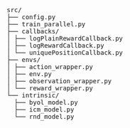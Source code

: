 <pre> 
src/ 
├── config.py 
├── train_parallel.py
├── callbacks/ 
│ ├── logPlainRewardCallback.py 
│ ├── logRewardCallback.py 
│ └── uniquePositionCallback.py 
├── envs/ 
│ ├── action_wrapper.py 
│ ├── env.py 
│ ├── observation_wrapper.py 
│ └── reward_wrapper.py 
└── intrinsic/ 
  ├── byol_model.py 
  ├── icm_model.py 
  └── rnd_model.py 
 </pre>